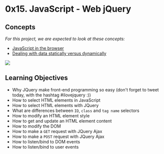 0x15. JavaScript - Web jQuery
=============================

Concepts
--------

*For this project, we are expected to look at these concepts:*

-   [JavaScript in the browser](https://alx-intranet.hbtn.io/concepts/3)
-   [Dealing with data statically versus dynamically](https://alx-intranet.hbtn.io/concepts/35)

![](https://s3.amazonaws.com/intranet-projects-files/holbertonschool-higher-level_programming+/305/4724718.jpg)

Learning Objectives
-------------------

-   Why JQuery make front-end programming so easy (don't forget to tweet today, with the hashtag #ilovejquery :))
-   How to select HTML elements in JavaScript
-   How to select HTML elements with JQuery
-   What are differences between `ID`, `class` and `tag name` selectors
-   How to modify an HTML element style
-   How to get and update an HTML element content
-   How to modify the DOM
-   How to make a `GET` request with JQuery Ajax
-   How to make a `POST` request with JQuery Ajax
-   How to listen/bind to DOM events
-   How to listen/bind to user events

